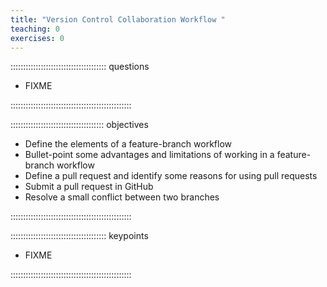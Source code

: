 ```yaml
---
title: "Version Control Collaboration Workflow "
teaching: 0
exercises: 0
---
```

 
:::::::::::::::::::::::::::::::::::::: questions
 
- FIXME
 
::::::::::::::::::::::::::::::::::::::::::::::::
 
::::::::::::::::::::::::::::::::::::: objectives
 
- Define the elements of a feature-branch workflow
- Bullet-point some advantages and limitations of working in a feature-branch workflow
- Define a pull request and identify some reasons for using pull requests
- Submit a pull request in GitHub
- Resolve a small conflict between two branches

 
::::::::::::::::::::::::::::::::::::::::::::::::
 
:::::::::::::::::::::::::::::::::::::: keypoints
 
- FIXME
 
::::::::::::::::::::::::::::::::::::::::::::::::
